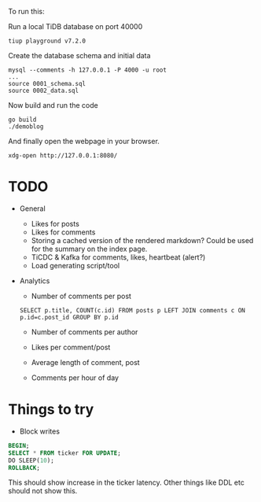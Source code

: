 To run this:

Run a local TiDB database on port 40000

```
tiup playground v7.2.0
```

Create the database schema and initial data

```
mysql --comments -h 127.0.0.1 -P 4000 -u root
...
source 0001_schema.sql
source 0002_data.sql
```

Now build and run the code

```
go build
./demoblog
```

And finally open the webpage in your browser.
```
xdg-open http://127.0.0.1:8080/
```

# TODO

- General
    - Likes for posts
    - Likes for comments
    - Storing a cached version of the rendered markdown? Could be used for the summary on the index page.
    - TiCDC & Kafka for comments, likes, heartbeat (alert?)
    - Load generating script/tool
- Analytics
    - Number of comments per post

    ```
    SELECT p.title, COUNT(c.id) FROM posts p LEFT JOIN comments c ON p.id=c.post_id GROUP BY p.id
    ```

    - Number of comments per author

    - Likes per comment/post

    - Average length of comment, post

    - Comments per hour of day


# Things to try

- Block writes

```sql
BEGIN;
SELECT * FROM ticker FOR UPDATE;
DO SLEEP(10);
ROLLBACK;
```

This should show increase in the ticker latency. Other things like DDL etc should not show this.